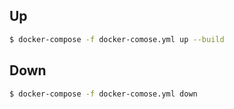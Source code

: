 
## Up

```bash
$ docker-compose -f docker-comose.yml up --build
```

## Down

```bash
$ docker-compose -f docker-comose.yml down
```
